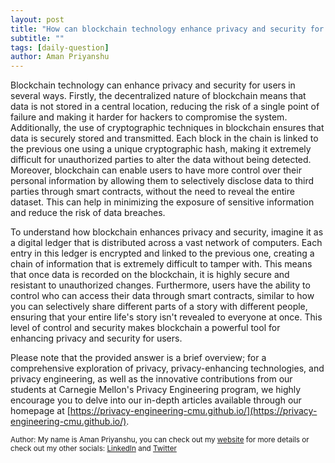 ```yaml
---
layout: post
title: "How can blockchain technology enhance privacy and security for users?"
subtitle: ""
tags: [daily-question]
author: Aman Priyanshu
---
```


Blockchain technology can enhance privacy and security for users in several ways. Firstly, the decentralized nature of blockchain means that data is not stored in a central location, reducing the risk of a single point of failure and making it harder for hackers to compromise the system. Additionally, the use of cryptographic techniques in blockchain ensures that data is securely stored and transmitted. Each block in the chain is linked to the previous one using a unique cryptographic hash, making it extremely difficult for unauthorized parties to alter the data without being detected. Moreover, blockchain can enable users to have more control over their personal information by allowing them to selectively disclose data to third parties through smart contracts, without the need to reveal the entire dataset. This can help in minimizing the exposure of sensitive information and reduce the risk of data breaches.

To understand how blockchain enhances privacy and security, imagine it as a digital ledger that is distributed across a vast network of computers. Each entry in this ledger is encrypted and linked to the previous one, creating a chain of information that is extremely difficult to tamper with. This means that once data is recorded on the blockchain, it is highly secure and resistant to unauthorized changes. Furthermore, users have the ability to control who can access their data through smart contracts, similar to how you can selectively share different parts of a story with different people, ensuring that your entire life's story isn't revealed to everyone at once. This level of control and security makes blockchain a powerful tool for enhancing privacy and security for users.

Please note that the provided answer is a brief overview; for a comprehensive exploration of privacy, privacy-enhancing technologies, and privacy engineering, as well as the innovative contributions from our students at Carnegie Mellon's Privacy Engineering program, we highly encourage you to delve into our in-depth articles available through our homepage at [https://privacy-engineering-cmu.github.io/](https://privacy-engineering-cmu.github.io/).

<small>Author: My name is Aman Priyanshu, you can check out my [website](https://amanpriyanshu.github.io/) for more details or check out my other socials: [LinkedIn](https://www.linkedin.com/in/aman-priyanshu/) and [Twitter](https://twitter.com/AmanPriyanshu6)</small>
